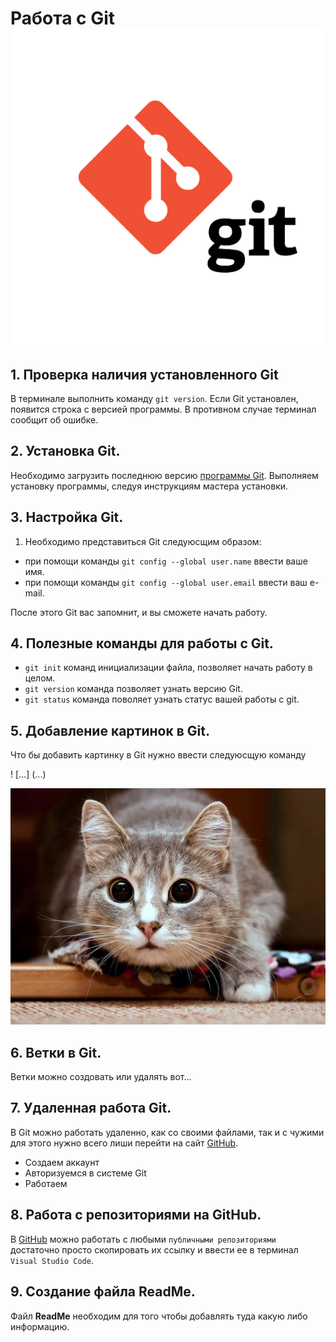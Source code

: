 # Работа с Git![alt text](<git for-1.png>)
## 1. Проверка наличия установленного Git
В терминале выполнить команду `git version`. Если Git установлен, появится строка с версией программы. В противном случае терминал сообщит об ошибке.

## 2. Установка Git.
Необходимо загрузить последнюю версию [программы Git](https://git-scm.com/download). Выполняем установку программы, следуя инструкциям мастера установки.

## 3. Настройка Git.

1. Необходимо представиться Git следуюсщим образом:

* при помощи команды `git config --global user.name` ввести ваше имя.
* при помощи команды `git config --global user.email` ввести ваш e-mail.

После этого Git вас запомнит, и вы сможете начать работу.

## 4. Полезные команды для работы с Git.


* `git init` команд инициализации файла, позволяет начать работу в целом.
* `git version` команда позволяет узнать версию Git.
* `git status` команда поволяет узнать статус вашей работы с git.

## 5. Добавление картинок в Git.

Что бы добавить картинку в Git нужно ввести следуюсщую команду

! [...] (...)

![dumbass](dumbass.jpg)













## 6. Ветки в Git.

Ветки можно создовать или удалять вот...

## 7. Удаленная работа Git.

В Git можно работать удаленно, как со своими файлами, так и с чужими для этого нужно всего лиши перейти на сайт [GitHub](https://github.com).

* Создаем аккаунт
* Авторизуемся в системе Git
* Работаем 

## 8. Работа с репозиториями на GitHub.

В [GitHub](https://github.com) можно работать с любыми `публичными репозиториями` достаточно просто скопировать их ссылку и ввести ее в терминал `Visual Studio Code`.


## 9. Создание файла ReadMe.

Файл **ReadMe** необходим для того чтобы добавлять туда какую либо информацию.
